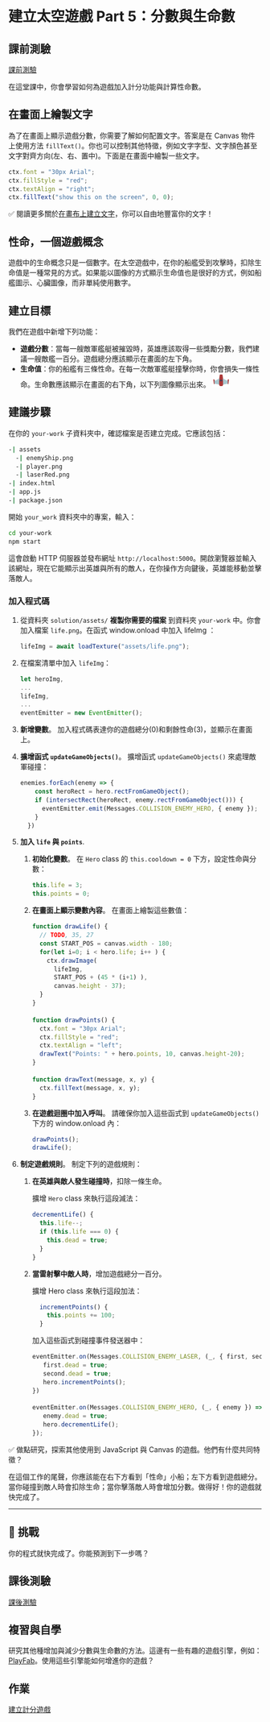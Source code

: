 # 建立太空遊戲 Part 5：分數與生命數

## 課前測驗

[課前測驗](https://ashy-river-0debb7803.1.azurestaticapps.net/quiz/37?loc=zh_tw)

在這堂課中，你會學習如何為遊戲加入計分功能與計算性命數。

## 在畫面上繪製文字

為了在畫面上顯示遊戲分數，你需要了解如何配置文字。答案是在 Canvas 物件上使用方法 `fillText()`。你也可以控制其他特徵，例如文字字型、文字顏色甚至文字對齊方向(左、右、置中)。下面是在畫面中繪製一些文字。

```javascript
ctx.font = "30px Arial";
ctx.fillStyle = "red";
ctx.textAlign = "right";
ctx.fillText("show this on the screen", 0, 0);
```

✅ 閱讀更多關於[在畫布上建立文字](https://developer.mozilla.org/docs/Web/API/Canvas_API/Tutorial/Drawing_text)，你可以自由地豐富你的文字！

## 性命，一個遊戲概念

遊戲中的生命概念只是一個數字。在太空遊戲中，在你的船艦受到攻擊時，扣除生命值是一種常見的方式。如果能以圖像的方式顯示生命值也是很好的方式，例如船艦圖示、心臟圖像，而非單純使用數字。

## 建立目標

我們在遊戲中新增下列功能：

- **遊戲分數**：當每一艘敵軍艦艇被摧毀時，英雄應該取得一些獎勵分數，我們建議一艘敵艦一百分。遊戲總分應該顯示在畫面的左下角。
- **生命值**：你的船艦有三條性命。在每一次敵軍艦艇撞擊你時，你會損失一條性命。生命數應該顯示在畫面的右下角，以下列圖像顯示出來。 ![性命圖片](../solution/assets/life.png)

## 建議步驟

在你的 `your-work` 子資料夾中，確認檔案是否建立完成。它應該包括：

```bash
-| assets
  -| enemyShip.png
  -| player.png
  -| laserRed.png
-| index.html
-| app.js
-| package.json
```

開始 `your_work` 資料夾中的專案，輸入：

```bash
cd your-work
npm start
```

這會啟動 HTTP 伺服器並發布網址 `http://localhost:5000`。開啟瀏覽器並輸入該網址，現在它能顯示出英雄與所有的敵人，在你操作方向鍵後，英雄能移動並擊落敵人。

### 加入程式碼

1. 從資料夾 `solution/assets/` **複製你需要的檔案** 到資料夾 `your-work` 中。你會加入檔案 `life.png`。在函式 window.onload 中加入 lifeImg ： 

    ```javascript
    lifeImg = await loadTexture("assets/life.png");
    ```

1. 在檔案清單中加入 `lifeImg`：

    ```javascript
    let heroImg,
    ...
    lifeImg,
    ...
    eventEmitter = new EventEmitter();
    ```
  
2. **新增變數**。 加入程式碼表達你的遊戲總分(0)和剩餘性命(3)，並顯示在畫面上。

3. **擴增函式 `updateGameObjects()`**。 擴增函式 `updateGameObjects()` 來處理敵軍碰撞：

    ```javascript
    enemies.forEach(enemy => {
        const heroRect = hero.rectFromGameObject();
        if (intersectRect(heroRect, enemy.rectFromGameObject())) {
          eventEmitter.emit(Messages.COLLISION_ENEMY_HERO, { enemy });
        }
      })
    ```

4. **加入 `life` 與 `points`**. 
   1. **初始化變數**。 在 `Hero` class 的 `this.cooldown = 0` 下方，設定性命與分數：

        ```javascript
        this.life = 3;
        this.points = 0;
        ```

   1. **在畫面上顯示變數內容**。 在畫面上繪製這些數值：

        ```javascript
        function drawLife() {
          // TODO, 35, 27
          const START_POS = canvas.width - 180;
          for(let i=0; i < hero.life; i++ ) {
            ctx.drawImage(
              lifeImg, 
              START_POS + (45 * (i+1) ), 
              canvas.height - 37);
          }
        }
        
        function drawPoints() {
          ctx.font = "30px Arial";
          ctx.fillStyle = "red";
          ctx.textAlign = "left";
          drawText("Points: " + hero.points, 10, canvas.height-20);
        }
        
        function drawText(message, x, y) {
          ctx.fillText(message, x, y);
        }

        ```

   1. **在遊戲迴圈中加入呼叫**。 請確保你加入這些函式到 `updateGameObjects()` 下方的 window.onload 內：

        ```javascript
        drawPoints();
        drawLife();
        ```

1. **制定遊戲規則**。 制定下列的遊戲規則：

   1. **在英雄與敵人發生碰撞時**，扣除一條生命。
   
      擴增 `Hero` class 來執行這段減法：

        ```javascript
        decrementLife() {
          this.life--;
          if (this.life === 0) {
            this.dead = true;
          }
        }
        ```

   2. **當雷射擊中敵人時**，增加遊戲總分一百分。

      擴增 Hero class 來執行這段加法：
    
        ```javascript
          incrementPoints() {
            this.points += 100;
          }
        ```

        加入這些函式到碰撞事件發送器中：

        ```javascript
        eventEmitter.on(Messages.COLLISION_ENEMY_LASER, (_, { first, second }) => {
           first.dead = true;
           second.dead = true;
           hero.incrementPoints();
        })

        eventEmitter.on(Messages.COLLISION_ENEMY_HERO, (_, { enemy }) => {
           enemy.dead = true;
           hero.decrementLife();
        });
        ```

✅ 做點研究，探索其他使用到 JavaScript 與 Canvas 的遊戲。他們有什麼共同特徵？

在這個工作的尾聲，你應該能在右下方看到「性命」小船；左下方看到遊戲總分。當你碰撞到敵人時會扣除生命；當你擊落敵人時會增加分數。做得好！你的遊戲就快完成了。

---

## 🚀 挑戰

你的程式就快完成了。你能預測到下一步嗎？

## 課後測驗

[課後測驗](https://ashy-river-0debb7803.1.azurestaticapps.net/quiz/38?loc=zh_tw)

## 複習與自學

研究其他種增加與減少分數與生命數的方法。這邊有一些有趣的遊戲引擎，例如：[PlayFab](https://playfab.com)。使用這些引擎能如何增進你的遊戲？

## 作業

[建立計分遊戲](assignment.zh-tw.md)
